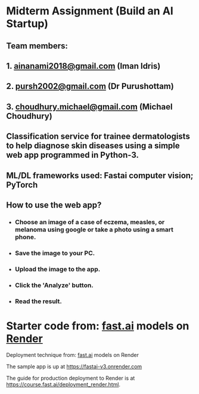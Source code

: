 # Midterm Assignment (Build an AI Startup)

## Team members: 
## 1. ainanami2018@gmail.com (Iman Idris)
## 2. pursh2002@gmail.com (Dr Purushottam)
## 3. choudhury.michael@gmail.com (Michael Choudhury)

## Classification service for trainee dermatologists to help diagnose skin diseases using a simple web app programmed in Python-3.
## ML/DL frameworks used: Fastai computer vision; PyTorch

## How to use the web app?
- ### Choose an image of a case of eczema, measles, or melanoma using google or take a photo using a smart phone.
- ### Save the image to your PC.
- ### Upload the image to the app.
- ### Click the 'Analyze' button.
- ### Read the result.

# Starter code from: [fast.ai](https://www.fast.ai) models on [Render](https://render.com)

Deployment technique from: [fast.ai](https://github.com/fastai/fastai) models on Render

The sample app is up at https://fastai-v3.onrender.com

The guide for production deployment to Render is at https://course.fast.ai/deployment_render.html.
